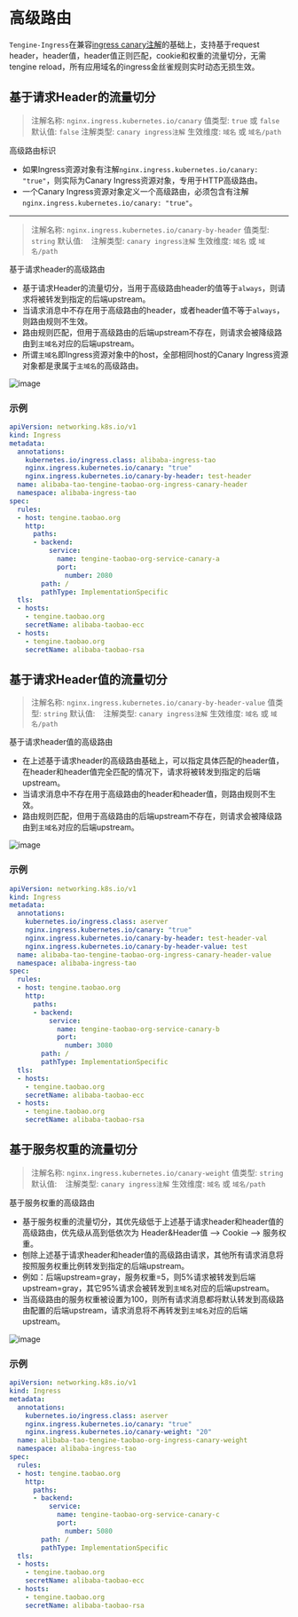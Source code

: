 # 高级路由

`Tengine-Ingress`在兼容[ingress canary注解](https://kubernetes.github.io/ingress-nginx/user-guide/nginx-configuration/annotations/#canary)的基础上，支持基于request header，header值，header值正则匹配，cookie和权重的流量切分，无需tengine reload，所有应用域名的ingress金丝雀规则实时动态无损生效。

## 基于请求Header的流量切分
> 注解名称: `nginx.ingress.kubernetes.io/canary`
> 值类型: `true` 或 `false`
> 默认值: `false`
> 注解类型: `canary ingress注解`
> 生效维度: `域名` 或 `域名/path`

高级路由标识
* 如果Ingress资源对象有注解`nginx.ingress.kubernetes.io/canary: "true"`，则实际为Canary Ingress资源对象，专用于HTTP高级路由。
* 一个Canary Ingress资源对象定义一个高级路由，必须包含有注解`nginx.ingress.kubernetes.io/canary: "true"`。

---

> 注解名称: `nginx.ingress.kubernetes.io/canary-by-header`
> 值类型: `string`
> 默认值: ` `
> 注解类型: `canary ingress注解`
> 生效维度: `域名` 或 `域名/path`

基于请求header的高级路由
* 基于请求Header的流量切分，当用于高级路由header的值等于`always`，则请求将被转发到指定的后端upstream。
* 当请求消息中不存在用于高级路由的header，或者header值不等于`always`，则路由规则不生效。
* 路由规则匹配，但用于高级路由的后端upstream不存在，则请求会被降级路由到`主域名`对应的后端upstream。
* 所谓`主域名`即Ingress资源对象中的host，全部相同host的Canary Ingress资源对象都是隶属于`主域名`的高级路由。

![image](/book/_images/tengine_ingress_canary_header.png)

### 示例
```yaml
apiVersion: networking.k8s.io/v1
kind: Ingress
metadata:
  annotations:
    kubernetes.io/ingress.class: alibaba-ingress-tao
    nginx.ingress.kubernetes.io/canary: "true"
    nginx.ingress.kubernetes.io/canary-by-header: test-header
  name: alibaba-tao-tengine-taobao-org-ingress-canary-header
  namespace: alibaba-ingress-tao
spec:
  rules:
  - host: tengine.taobao.org
    http:
      paths:
      - backend:
          service:
            name: tengine-taobao-org-service-canary-a
            port:
              number: 2080
        path: /
        pathType: ImplementationSpecific
  tls:
  - hosts:
    - tengine.taobao.org
    secretName: alibaba-taobao-ecc
  - hosts:
    - tengine.taobao.org
    secretName: alibaba-taobao-rsa
```

## 基于请求Header值的流量切分
> 注解名称: `nginx.ingress.kubernetes.io/canary-by-header-value`
> 值类型: `string`
> 默认值: ` `
> 注解类型: `canary ingress注解`
> 生效维度: `域名` 或 `域名/path`

基于请求header值的高级路由
* 在上述基于请求header的高级路由基础上，可以指定具体匹配的header值，在header和header值完全匹配的情况下，请求将被转发到指定的后端upstream。
* 当请求消息中不存在用于高级路由的header和header值，则路由规则不生效。
* 路由规则匹配，但用于高级路由的后端upstream不存在，则请求会被降级路由到`主域名`对应的后端upstream。

![image](/book/_images/tengine_ingress_canary.png)

### 示例
```yaml
apiVersion: networking.k8s.io/v1
kind: Ingress
metadata:
  annotations:
    kubernetes.io/ingress.class: aserver
    nginx.ingress.kubernetes.io/canary: "true"
    nginx.ingress.kubernetes.io/canary-by-header: test-header-val
    nginx.ingress.kubernetes.io/canary-by-header-value: test
  name: alibaba-tao-tengine-taobao-org-ingress-canary-header-value
  namespace: alibaba-ingress-tao
spec:
  rules:
  - host: tengine.taobao.org
    http:
      paths:
      - backend:
          service:
            name: tengine-taobao-org-service-canary-b
            port:
              number: 3080
        path: /
        pathType: ImplementationSpecific
  tls:
  - hosts:
    - tengine.taobao.org
    secretName: alibaba-taobao-ecc
  - hosts:
    - tengine.taobao.org
    secretName: alibaba-taobao-rsa
```

## 基于服务权重的流量切分
> 注解名称: `nginx.ingress.kubernetes.io/canary-weight`
> 值类型: `string`
> 默认值: ` `
> 注解类型: `canary ingress注解`
> 生效维度: `域名` 或 `域名/path`

基于服务权重的高级路由
* 基于服务权重的流量切分，其优先级低于上述基于请求header和header值的高级路由，优先级从高到低依次为 Header&Header值 --> Cookie --> 服务权重。
* 刨除上述基于请求header和header值的高级路由请求，其他所有请求消息将按照服务权重比例转发到指定的后端upstream。
* 例如：后端upstream=gray，服务权重=5，则5%请求被转发到后端upstream=gray，其它95%请求会被转发到`主域名`对应的后端upstream。
* 当高级路由的服务权重被设置为100，则所有请求消息都将默认转发到高级路由配置的后端upstream，请求消息将不再转发到`主域名`对应的后端upstream。

![image](/book/_images/tengine_ingress_canary_weight.png)

### 示例
```yaml
apiVersion: networking.k8s.io/v1
kind: Ingress
metadata:
  annotations:
    kubernetes.io/ingress.class: aserver
    nginx.ingress.kubernetes.io/canary: "true"
    nginx.ingress.kubernetes.io/canary-weight: "20"
  name: alibaba-tao-tengine-taobao-org-ingress-canary-weight
  namespace: alibaba-ingress-tao
spec:
  rules:
  - host: tengine.taobao.org
    http:
      paths:
      - backend:
          service:
            name: tengine-taobao-org-service-canary-c
            port:
              number: 5080
        path: /
        pathType: ImplementationSpecific
  tls:
  - hosts:
    - tengine.taobao.org
    secretName: alibaba-taobao-ecc
  - hosts:
    - tengine.taobao.org
    secretName: alibaba-taobao-rsa
```
